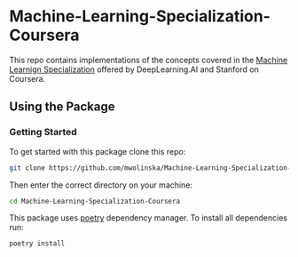 # Machine-Learning-Specialization-Coursera
This repo contains implementations of the concepts covered in the 
[Machine Learnign Specialization](https://www.coursera.org/specializations/machine-learning-introduction)
offered by DeepLearning.AI and Stanford on Coursera. 

## Using the Package
### Getting Started 
To get started with this package clone this repo:

```bash
git clone https://github.com/mwolinska/Machine-Learning-Specialization-Coursera
```
Then enter the correct directory on your machine:
```bash
cd Machine-Learning-Specialization-Coursera
```
This package uses [poetry](https://python-poetry.org) dependency manager. 
To install all dependencies run:

```bash
poetry install
```
